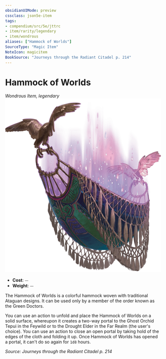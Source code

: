 ```yaml
---
obsidianUIMode: preview
cssclass: json5e-item
tags:
- compendium/src/5e/jttrc
- item/rarity/legendary
- item/wondrous
aliases: ["Hammock of Worlds"]
SourceType: "Magic Item"
NoteIcon: magicitem
BookSource: "Journeys through the Radiant Citadel p. 214"
---
```

# Hammock of Worlds
*Wondrous Item, legendary*  
![](https://raw.githubusercontent.com/5etools-mirror-2/5etools-img/main/items/JttRC/Hammock%20of%20Worlds.webp#right)  

- **Cost**: ⏤
- **Weight**: ⏤

The Hammock of Worlds is a colorful hammock woven with traditional Ataguan designs. It can be used only by a member of the order known as the Green Doctors.

You can use an action to unfold and place the Hammock of Worlds on a solid surface, whereupon it creates a two-way portal to the Ghost Orchid Tepui in the Feywild or to the Drought Elder in the Far Realm (the user's choice). You can use an action to close an open portal by taking hold of the edges of the cloth and folding it up. Once Hammock of Worlds has opened a portal, it can't do so again for `1d8` hours.

*Source: Journeys through the Radiant Citadel p. 214*